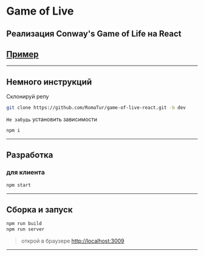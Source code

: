 # Game of Live

## Реализация Conway's Game of Life на React

## [Пример](http://romatur.xyz:2222)

---

## Немного инструкций

Склонируй репу

``` bash
git clone https://github.com/RomaTur/game-of-live-react.git -b dev
```

`Не забудь` установить зависимости

``` bash
npm i
```

---

## Разработка

### для клиента

``` bash
npm start
```

---

## Сборка и запуск

``` bash
npm run build
npm run server
```

> открой в браузере [http://localhost:3009](http://localhost:3009)
---
